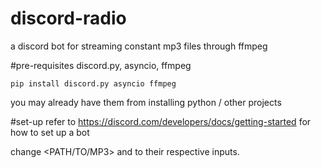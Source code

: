 # discord-radio
a discord bot for streaming constant mp3 files through ffmpeg

#pre-requisites 
discord.py, asyncio, ffmpeg 
```
pip install discord.py asyncio ffmpeg 
```
you may already have them from installing python / other projects 

#set-up
refer to https://discord.com/developers/docs/getting-started for how to set up a bot

change <PATH/TO/MP3> and <YOUR TOKEN ID> to their respective inputs.


